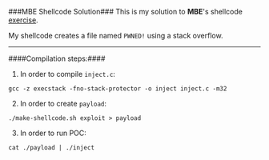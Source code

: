 ###MBE Shellcode Solution###
This is my solution to **MBE**'s shellcode [exercise](https://github.com/ohmydayum/MBE/tree/master/src/lecture/shellcode).

My shellcode creates a file named `PWNED!` using a stack overflow.

---
####Compilation steps:####

1. In order to compile `inject.c`:
```
gcc -z execstack -fno-stack-protector -o inject inject.c -m32
```

2. In order to create `payload`:  
```
./make-shellcode.sh exploit > payload
```

3. In order to run POC:  
```
cat ./payload | ./inject
```
